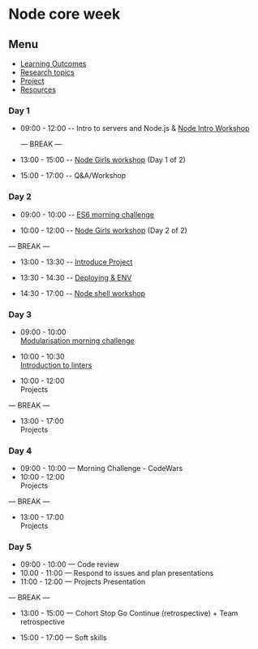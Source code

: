 # Node core week

## Menu

- [Learning Outcomes](./learning-outcomes.md)
- [Research topics](./research-afternoon.md)
- [Project](./project.md)
- [Resources](./resources)

### Day 1

- 09:00 - 12:00
  -- Intro to servers and Node.js
  & [Node Intro Workshop](https://github.com/foundersandcoders/Node-Intro-Workshop)
  
  — BREAK —

- 13:00 - 15:00
  -- [Node Girls workshop](https://github.com/ali-7/refactor-node-girls-ws) (Day 1 of 2)
- 15:00 - 17:00
  -- Q&A/Workshop

### Day 2

- 09:00 - 10:00
  -- [ES6 morning challenge](./morning-challenge-day-2.md)

- 10:00 - 12:00
  -- [Node Girls workshop](https://github.com/ali-7/refactor-node-girls-ws) (Day 2 of 2)

— BREAK —

- 13:00 - 13:30
  -- [Introduce Project](./project.md)

- 13:30 - 14:30
  -- [Deploying & ENV](./deploying.md)

- 14:30 - 17:00
  -- [Node shell workshop](https://github.com/foundersandcoders/Node-Shell-Workshop/)

### Day 3

- 09:00 - 10:00 <br /> [Modularisation morning challenge](./morning-challenge-day-3.md)
- 10:00 - 10:30 <br /> [Introduction to linters](./linter.md)

- 10:00 - 12:00 <br>
  Projects

— BREAK —

- 13:00 - 17:00<br>
  Projects

### Day 4

- 09:00 - 10:00 — Morning Challenge - CodeWars
- 10:00 - 12:00 <br>
  Projects

— BREAK —

- 13:00 - 17:00 <br>
  Projects

### Day 5

- 09:00 - 10:00 — Code review 
- 10.00 - 11:00 — Respond to issues and plan presentations
- 11:00 - 12:00 — Projects Presentation

— BREAK —

- 13:00 - 15:00 — Cohort Stop Go Continue (retrospective) + Team retrospective

- 15:00 - 17:00 — Soft skills
